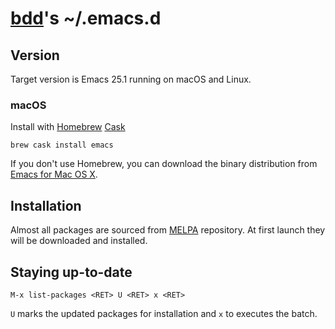 [bdd]'s ~/.emacs.d
==================

Version
-------
Target version is Emacs 25.1 running on macOS and Linux.

### macOS
Install with [Homebrew] [Cask]

    brew cask install emacs

If you don't use Homebrew, you can download the binary distribution from
[Emacs for Mac OS X](http://www.emacsformacosx.com).


Installation
------------
Almost all packages are sourced from [MELPA](http://melpa.milkbox.net/)
repository.  At first launch they will be downloaded and installed.


Staying up-to-date
------------------
```
M-x list-packages <RET> U <RET> x <RET>
```

`U` marks the updated packages for installation and `x` to executes the batch.


[bdd]: https://bdd.fi
[Homebrew]: https://brew.sh
[Cask]: https://caskroom.github.io
